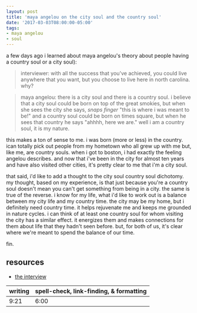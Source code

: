 ```yaml
---
layout: post
title: 'maya angelou on the city soul and the country soul'
date: '2017-03-03T08:00:00-05:00'
tags:
- maya angelou
- soul
---
```

a few days ago i learned about maya angelou's theory about people having a country soul or a city soul):

> interviewer: with all the success that you've achieved, you could live anywhere that you want, but you choose to live here in north carolina. why? 

> maya angelou: there is a city soul and there is a country soul. i believe that a city soul could be born on top of the great smokies, but when she sees the city she says, *snaps finger* "this is where i was meant to be!" and a country soul could be born on times square, but when he sees that country he says "ahhhh, here we are." well i am a country soul, it is my nature.

this makes a ton of sense to me. i was born (more or less) in the country. ican totally pick out people from my hometown who all grew up with me but, like me, are country souls. when i got to boston, i had exactly the feeling angelou describes. and now that i've been in the city for almost ten years and have also visited other cities, it's pretty clear to me that i'm a city soul.

that said, i'd like to add a thought to the city soul country soul dichotomy. my thought, based on my experience, is that just because you're a country soul doesn't mean you can't get something from being in a city. the same is true of the reverse. i know for my life, what i'd like to work out is a balance between my city life and my country time. the city may be my home, but i definitely need country time. it helps rejuvenate me and keeps me grounded in nature cycles. i can think of at least one country soul for whom visiting the city has a similar effect. it energizes them and makes connections for them about life that they hadn't seen before. but, for both of us, it's clear where we're meant to spend the balance of our time. 

fin.  

## resources

* [the interview](https://open.spotify.com/track/3i5P8iTZNBjoccQm5jljsp) 

<table>
	<thead>
		<tr>
			<th>writing</th>
			<th>spell-check, link-finding, & formatting</th>
		</tr>
	</thead>
	<tbody>
		<tr>
			<td>9:21</td>
			<td>6:00</td>
		</tr>
	</tbody>
</table>